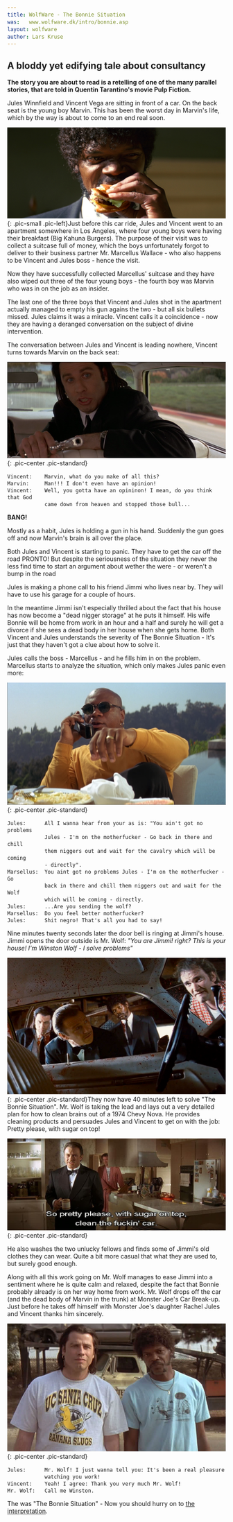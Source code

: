 ```yaml
---
title: WolfWare - The Bonnie Situation
was:   www.wolfware.dk/intro/bonnie.asp
layout: wolfware
author: Lars Kruse
---
```


## A bloddy yet edifying tale about consultancy
__The story you are about to read is a retelling of one of the many parallel stories, that are told in Quentin Tarantino's movie Pulp Fiction.__

Jules Winnfield and Vincent Vega are sitting in front of a car. On the back seat is the young boy Marvin. This has been the worst day in Marvin's life, which by the way is about to come to an end real soon.

![Big Kahuna Burger](/wolfware/images/jules-bkb.jpg){: .pic-small .pic-left}Just before this car ride, Jules and Vincent went to an apartment somewhere in Los Angeles, where four young boys were having their breakfast (Big Kahuna Burgers). The purpose of their visit was to collect a suitcase full of money, which the boys unfortunately forgot to deliver to their business partner Mr. Marcellus Wallace - who also happens to be Vincent and Jules boss - hence the visit.

Now they have successfully collected Marcellus' suitcase and they have also wiped out three of the four young boys - the fourth boy was Marvin who was in on the job as an insider.

The last one of the three boys that Vincent and Jules shot in the apartment actually managed to empty his gun agains the two - but all six bullets missed. Jules claims it was a miracle. Vincent calls it a coincidence - now they are having a deranged conversation on the subject of divine intervention.

The conversation between Jules and Vincent is leading nowhere, Vincent turns towards Marvin on the back seat:

![Vincent Ooops](/wolfware/images/vincent-oops.png){: .pic-center .pic-standard}

    Vincent:    Marvin, what do you make of all this?
    Marvin:     Man!!! I don't even have an opinion!
    Vincent:    Well, you gotta have an opininon! I mean, do you think that God
                came down from heaven and stopped those bull...

__BANG!__

Mostly as a habit, Jules is holding a gun in his hand. Suddenly the gun goes off and now Marvin's brain is all over the place.

Both Jules and Vincent is starting to panic. They have to get the car off the road PRONTO! But despite the seriousness of the situation they never the less find time to start an argument about wether the were - or weren't a bump in the road

Jules is making a phone call to his friend Jimmi who lives near by. They will have to use his garage for a couple of hours.

In the meantime Jimmi isn't especially thrilled about the fact that his house has now become a "dead nigger storage" at he puts it himself. His wife Bonnie will be home from work in an hour and a half and surely he will get a divorce if she sees a dead body in her house when she gets home. Both Vincent and Jules understands the severity of The Bonnie Situation - It's just that they haven't got a clue about how to solve it.

Jules calls the boss - Marcellus - and he fills him in on the problem. Marcellus starts to analyze the situation, which only makes Jules panic even more:

![marcellus](/wolfware/images/marcellus.png){: .pic-center .pic-standard}

    Jules:	    All I wanna hear from your as is: "You ain't got no problems
                Jules - I'm on the motherfucker - Go back in there and chill
                them niggers out and wait for the cavalry which will be coming
                - directly".
    Marsellus:  You aint got no problems Jules - I'm on the motherfucker - Go
                back in there and chill them niggers out and wait for the Wolf
                which will be coming - directly.
    Jules:	    ...Are you sending the wolf?
    Marsellus:  Do you feel better motherfucker?
    Jules:	    Shit negro! That's all you had to say!

Nine minutes twenty seconds later the door bell is ringing at Jimmi's house. Jimmi opens the door outside is Mr. Wolf: _"You are Jimmi! right? This is your house! I'm Winston Wolf - I solve problems"_

![74 Chevy Nova with brains](/wolfware/images/74-chevy-nova-with-brains.jpg){: .pic-center .pic-standard}They now have 40 minutes left to solve "The Bonnie Situation". Mr. Wolf is taking the lead and lays out a very detailed plan for how to clean brains out of a 1974 Chevy Nova. He provides cleaning products and persuades Jules and Vincent to get on with the job: Pretty please, with sugar on top!

![Clean the fucking car](/wolfware/images/clean-the-fucking-car.jpg){: .pic-center .pic-standard}

He also washes the two unlucky fellows and finds some of Jimmi's old clothes they can wear. Quite a bit more casual that what they are used to, but surely good enough.

Along with all this work going on Mr. Wolf manages to ease Jimmi into a sentiment where he is quite calm and relaxed, despite the fact that Bonnie probably already is on her way home from work. Mr. Wolf drops off the car (and the dead body of Marvin in the trunk) at Monster Joe's Car Break-up. Just before he takes off himself with Monster Joe's daughter Rachel Jules and Vincent thanks him sincerely.

![Vincent and Jules, Thank you](/wolfware/images/jules-vincent-thank-you.jpg){: .pic-center .pic-standard}

    Jules:      Mr. Wolf! I just wanna tell you: It's been a real pleasure
                watching you work!
    Vincent:    Yeah! I agree: Thank you very much Mr. Wolf!
    Mr. Wolf:   Call me Winston.

The was "The Bonnie Situation" - Now you should hurry on to [the interpretation](/wolfware/intro/interpretation/).
